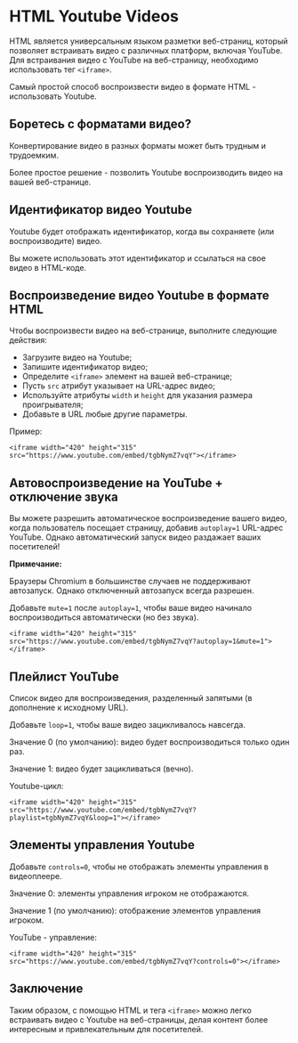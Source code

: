 # HTML Youtube Videos

HTML является универсальным языком разметки веб-страниц, который позволяет встраивать видео с различных платформ, включая YouTube. Для встраивания видео с YouTube на веб-страницу, необходимо использовать тег ``<iframe>``.

Самый простой способ воспроизвести видео в формате HTML - использовать Youtube.

## Боретесь с форматами видео?

Конвертирование видео в разных форматы может быть трудным и трудоемким.

Более простое решение - позволить Youtube воспроизводить видео на вашей веб-странице.

## Идентификатор видео Youtube

Youtube будет отображать идентификатор, когда вы сохраняете (или воспроизводите) видео.

Вы можете использовать этот идентификатор и ссылаться на свое видео в HTML-коде.

## Воспроизведение видео Youtube в формате HTML

Чтобы воспроизвести видео на веб-странице, выполните следующие действия:

- Загрузите видео на Youtube;
- Запишите идентификатор видео;
- Определите ``<iframe>`` элемент на вашей веб-странице;
- Пусть ``src`` атрибут указывает на URL-адрес видео;
- Используйте атрибуты ``width`` и ``height`` для указания размера проигрывателя;
- Добавьте в URL любые другие параметры.

Пример:

```
<iframe width="420" height="315" src="https://www.youtube.com/embed/tgbNymZ7vqY"></iframe>
```

## Автовоспроизведение на YouTube + отключение звука

Вы можете разрешить автоматическое воспроизведение вашего видео, когда пользователь посещает страницу, добавив ``autoplay=1`` URL-адрес YouTube. Однако автоматический запуск видео раздажает ваших посетителей!

**Примечание:**

Браузеры Chromium в большинстве случаев не поддерживают автозапуск. Однако отключенный автозапуск всегда разрешен.

Добавьте ``mute=1`` после ``autoplay=1``, чтобы ваше видео начинало воспроизводиться автоматически (но без звука).

```
<iframe width="420" height="315" src="https://www.youtube.com/embed/tgbNymZ7vqY?autoplay=1&mute=1"></iframe>
```

## Плейлист YouTube

Список видео для воспроизведения, разделенный запятыми (в дополнение к исходному URL).

Добавьте ``loop=1``, чтобы ваше видео зацикливалось навсегда.

Значение 0 (по умолчанию): видео будет воспроизводиться только один раз.

Значение 1: видео будет зацикливаться (вечно).

Youtube-цикл:

```
<iframe width="420" height="315" src="https://www.youtube.com/embed/tgbNymZ7vqY?playlist=tgbNymZ7vqY&loop=1"></iframe>
```

## Элементы управления Youtube

Добавьте ``controls=0``, чтобы не отображать элементы управления в видеоплеере.

Значение 0: элементы управления игроком не отображаются.

Значение 1 (по умолчанию): отображение элементов управления игроком.

YouTube - управление:

```
<iframe width="420" height="315" src="https://www.youtube.com/embed/tgbNymZ7vqY?controls=0"></iframe>
```

## Заключение

Таким образом, с помощью HTML и тега ``<iframe>`` можно легко встраивать видео с Youtube на веб-страницы, делая контент более интересным и привлекательным для посетителей.
